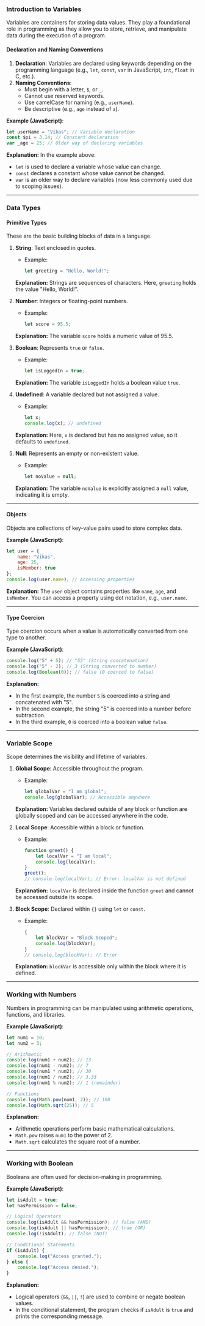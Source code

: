 ### **Introduction to Variables**
Variables are containers for storing data values. They play a foundational role in programming as they allow you to store, retrieve, and manipulate data during the execution of a program.

#### **Declaration and Naming Conventions**
1. **Declaration**: Variables are declared using keywords depending on the programming language (e.g., `let`, `const`, `var` in JavaScript, `int`, `float` in C, etc.).
2. **Naming Conventions**:
   - Must begin with a letter, `$`, or `_`.
   - Cannot use reserved keywords.
   - Use camelCase for naming (e.g., `userName`).
   - Be descriptive (e.g., `age` instead of `a`).

**Example (JavaScript)**:
```javascript
let userName = "Vikas"; // Variable declaration
const $pi = 3.14; // Constant declaration
var _age = 25; // Older way of declaring variables
```
**Explanation:** In the example above:
- `let` is used to declare a variable whose value can change.
- `const` declares a constant whose value cannot be changed.
- `var` is an older way to declare variables (now less commonly used due to scoping issues).

---

### **Data Types**

#### **Primitive Types**
These are the basic building blocks of data in a language.

1. **String**: Text enclosed in quotes.
   - Example:
     ```javascript
     let greeting = "Hello, World!";
     ```
   **Explanation:** Strings are sequences of characters. Here, `greeting` holds the value "Hello, World!".

2. **Number**: Integers or floating-point numbers.
   - Example:
     ```javascript
     let score = 95.5;
     ```
   **Explanation:** The variable `score` holds a numeric value of 95.5.

3. **Boolean**: Represents `true` or `false`.
   - Example:
     ```javascript
     let isLoggedIn = true;
     ```
   **Explanation:** The variable `isLoggedIn` holds a boolean value `true`.

4. **Undefined**: A variable declared but not assigned a value.
   - Example:
     ```javascript
     let x;
     console.log(x); // undefined
     ```
   **Explanation:** Here, `x` is declared but has no assigned value, so it defaults to `undefined`.

5. **Null**: Represents an empty or non-existent value.
   - Example:
     ```javascript
     let noValue = null;
     ```
   **Explanation:** The variable `noValue` is explicitly assigned a `null` value, indicating it is empty.

---

#### **Objects**
Objects are collections of key-value pairs used to store complex data.

**Example (JavaScript)**:
```javascript
let user = {
    name: "Vikas",
    age: 25,
    isMember: true
};
console.log(user.name); // Accessing properties
```
**Explanation:** The `user` object contains properties like `name`, `age`, and `isMember`. You can access a property using dot notation, e.g., `user.name`.

---

#### **Type Coercion**
Type coercion occurs when a value is automatically converted from one type to another.

**Example (JavaScript)**:
```javascript
console.log("5" + 5); // "55" (String concatenation)
console.log("5" - 2); // 3 (String converted to number)
console.log(Boolean(0)); // false (0 coerced to false)
```
**Explanation:**
- In the first example, the number `5` is coerced into a string and concatenated with "5".
- In the second example, the string "5" is coerced into a number before subtraction.
- In the third example, `0` is coerced into a boolean value `false`.

---

### **Variable Scope**
Scope determines the visibility and lifetime of variables.

1. **Global Scope**: Accessible throughout the program.
   - Example:
     ```javascript
     let globalVar = "I am global";
     console.log(globalVar); // Accessible anywhere
     ```
   **Explanation:** Variables declared outside of any block or function are globally scoped and can be accessed anywhere in the code.

2. **Local Scope**: Accessible within a block or function.
   - Example:
     ```javascript
     function greet() {
         let localVar = "I am local";
         console.log(localVar);
     }
     greet();
     // console.log(localVar); // Error: localVar is not defined
     ```
   **Explanation:** `localVar` is declared inside the function `greet` and cannot be accessed outside its scope.

3. **Block Scope**: Declared within `{}` using `let` or `const`.
   - Example:
     ```javascript
     {
         let blockVar = "Block Scoped";
         console.log(blockVar);
     }
     // console.log(blockVar); // Error
     ```
   **Explanation:** `blockVar` is accessible only within the block where it is defined.

---

### **Working with Numbers**
Numbers in programming can be manipulated using arithmetic operations, functions, and libraries.

**Example (JavaScript)**:
```javascript
let num1 = 10;
let num2 = 3;

// Arithmetic
console.log(num1 + num2); // 13
console.log(num1 - num2); // 7
console.log(num1 * num2); // 30
console.log(num1 / num2); // 3.33
console.log(num1 % num2); // 1 (remainder)

// Functions
console.log(Math.pow(num1, 2)); // 100
console.log(Math.sqrt(25)); // 5
```
**Explanation:**
- Arithmetic operations perform basic mathematical calculations.
- `Math.pow` raises `num1` to the power of 2.
- `Math.sqrt` calculates the square root of a number.

---

### **Working with Boolean**
Booleans are often used for decision-making in programming.

**Example (JavaScript)**:
```javascript
let isAdult = true;
let hasPermission = false;

// Logical Operators
console.log(isAdult && hasPermission); // false (AND)
console.log(isAdult || hasPermission); // true (OR)
console.log(!isAdult); // false (NOT)

// Conditional Statements
if (isAdult) {
    console.log("Access granted.");
} else {
    console.log("Access denied.");
}
```
**Explanation:**
- Logical operators (`&&`, `||`, `!`) are used to combine or negate boolean values.
- In the conditional statement, the program checks if `isAdult` is `true` and prints the corresponding message.
